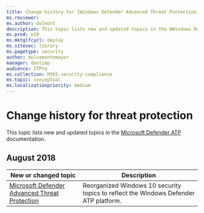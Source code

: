 ```yaml
---
title: Change history for [Windows Defender Advanced Threat Protection (Windows Defender ATP)](https://go.microsoft.com/fwlink/p/?linkid=2069559)
ms.reviewer: 
ms.author: dolmont
description: This topic lists new and updated topics in the WWindows Defender ATP content set.
ms.prod: w10
ms.mktglfcycl: deploy
ms.sitesec: library
ms.pagetype: security
author: dulcemontemayor
manager: dansimp
audience: ITPro
ms.collection: M365-security-compliance
ms.topic: conceptual
ms.localizationpriority: medium
---
```


# Change history for threat protection
This topic lists new and updated topics in the [Microsoft Defender ATP](microsoft-defender-atp/microsoft-defender-advanced-threat-protection.md) documentation.

## August 2018

New or changed topic | Description
---------------------|------------
[Microsoft Defender Advanced Threat Protection](microsoft-defender-atp/microsoft-defender-advanced-threat-protection.md) | Reorganized Windows 10 security topics to reflect the Windows Defender ATP platform.

